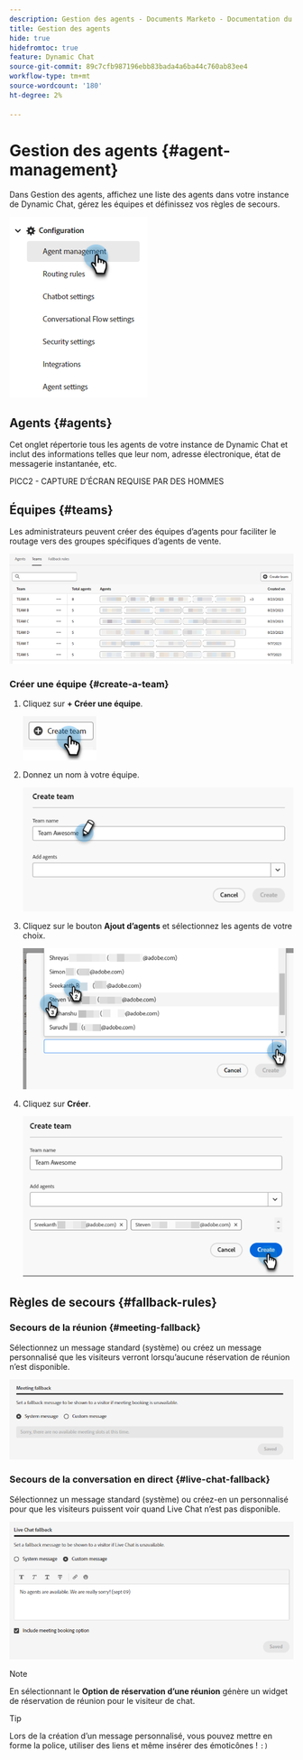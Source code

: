 ```yaml
---
description: Gestion des agents - Documents Marketo - Documentation du produit
title: Gestion des agents
hide: true
hidefromtoc: true
feature: Dynamic Chat
source-git-commit: 89c7cfb987196ebb83bada4a6ba44c760ab83ee4
workflow-type: tm+mt
source-wordcount: '180'
ht-degree: 2%

---
```


# Gestion des agents {#agent-management}

Dans Gestion des agents, affichez une liste des agents dans votre instance de Dynamic Chat, gérez les équipes et définissez vos règles de secours.

![](assets/agent-management-1.png)

## Agents {#agents}

Cet onglet répertorie tous les agents de votre instance de Dynamic Chat et inclut des informations telles que leur nom, adresse électronique, état de messagerie instantanée, etc.

PICC2 - CAPTURE D’ÉCRAN REQUISE PAR DES HOMMES

## Équipes {#teams}

Les administrateurs peuvent créer des équipes d’agents pour faciliter le routage vers des groupes spécifiques d’agents de vente.

![](assets/agent-management-3.png)

### Créer une équipe {#create-a-team}

1. Cliquez sur **+ Créer une équipe**.

   ![](assets/agent-management-4.png)

1. Donnez un nom à votre équipe.

   ![](assets/agent-management-5.png)

1. Cliquez sur le bouton **Ajout d’agents** et sélectionnez les agents de votre choix.

   ![](assets/agent-management-6.png)

1. Cliquez sur **Créer**.

   ![](assets/agent-management-7.png)

## Règles de secours {#fallback-rules}

### Secours de la réunion {#meeting-fallback}

Sélectionnez un message standard (système) ou créez un message personnalisé que les visiteurs verront lorsqu’aucune réservation de réunion n’est disponible.

![](assets/agent-management-8.png)

### Secours de la conversation en direct {#live-chat-fallback}

Sélectionnez un message standard (système) ou créez-en un personnalisé pour que les visiteurs puissent voir quand Live Chat n’est pas disponible.

![](assets/agent-management-9.png)

>[!NOTE]
>
>En sélectionnant le **Option de réservation d’une réunion** génère un widget de réservation de réunion pour le visiteur de chat.

>[!TIP]
>
>Lors de la création d’un message personnalisé, vous pouvez mettre en forme la police, utiliser des liens et même insérer des émoticônes ! `:)`
